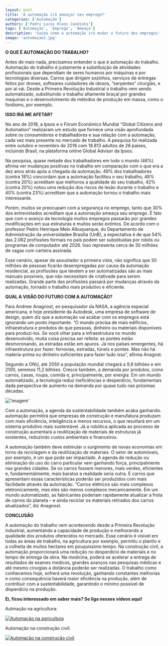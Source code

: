 ```yaml
---
layout: post
title: 'A automação irá ameaçar seu emprego?'
categories: ['Automação']
authors: ['Pedro Lucas Kloos Candioto']
tags: ['Automação', 'Emprego', 'Ameaça']
description: 'Saiba como a automação irá mudar o futuro dos empregos'
image: 'automaçao1.jpg'
---
```


**O QUE É AUTOMAÇÃO DO TRABALHO?**

Antes de mais nada, precisamos entender o que é automação do trabalho. Automação do trabalho é justamente a substituição de atividades profissionais que dependiam de seres humanos por máquinas e por tecnologias diversas. Carros que dirigem sozinhos, serviços de entregas feitos por drones, softwares cuidadores de idosos, “serpentes” cirurgiãs, e por aí vai. Desde a Primeira Revolução Industrial o trabalho vem sendo automatizado, substituindo o trabalho altamente braçal por grandes maquinas e o desenvolvimento de métodos de produção em massa, como o fordismo, por exemplo.

**ISSO IRÁ ME AFETAR?**

No ano de 2018, a Ipsos e o Fórum Econômico Mundial “Global Citizens and Automation” realizaram um estudo que fornece uma visão aprofundada sobre os consumidores e trabalhadores e sua relação com a automação, cada vez mais presente no mercado de trabalho. A pesquisa foi realizada entre outubro e novembro de 2018 com 18.813 adultos de 26 países, incluindo Brasil, na plataforma online Global Advisor da Ipsos.

Na pesquisa, quase metade dos trabalhadores em todo o mundo (46%) afirma ver mudanças positivas no trabalho em comparação com o que era a dez anos atrás após a chegada da automação. 49% dos trabalhadores (contra 18%) concordam que a automação facilitou o seu trabalho, 46% (contra 20%) acreditam que melhorou a qualidade do seu trabalho, 42% (contra 20%) notou uma redução dos riscos de lesão durante o trabalho e 40% (contra 23%) acreditam que a automação tornou o trabalho mais interessante.

Porém, muitos se preocupam com a segurança no emprego, tanto que 30% dos entrevistados acreditam que a automação ameaça seu emprego. É fato que com o avanço da tecnologia muitos empregos passarão por grandes modificações em sua estruturas e muitos serão extintos. De acordo com o professor Pedro Henrique Melo Albuquerque, do Departamento de Administração da universidadee Brasília (UnB), a expectativa é de que 54% das 2.062 profissões formais no país podem ser substituídas por robôs ou programas de computador até 2026. Isso representa cerca de 30 milhões de vagas com carteira assinada.

Esse cenário, apesar de assustador a primeira vista, não significa que 30 milhões de pessoas ficarão desempregadas por causa da automação residencial, as profissões que tendem a ser automatizadas são as mais manuais possíveis, que não necessitam de criativade para serem realizadas. Grande parte das profissões passará por mudanças através da automação, tornado o trabalho mais produtivo e eficiente.

**QUAL A VISÃO DO FUTURO COM A AUTOMAÇÃO?**

Para Andrew Anagnost, ex-pesquisador da NASA, a agência espacial americana, e hoje presidente da Autodesk, uma empresa de software de design, quem diz que a automação vai acabar com os empregos está ignorando um ponto importante. “O mundo precisa de mais edifícios, infraestrutura e produtos do que pessoas, dinheiro ou materiais disponíveis para produzi-los. Se você olhar para a infraestrutura no mundo desenvolvido, muita coisa precisa ser refeita: as pontes estão desmoronando, as estradas estão em apuros. Já nos países emergentes, há infraestrutura por fazer: ferrovias, estradas, túneis e pontes. Mas não há matéria-prima ou dinheiro suficientes para fazer tudo isso”, afirma Anagost.

Segundo a ONU, até 2050 a população mundial chegará a 9,8 bilhões e em 2100, seremos 11,2 bilhões. Cresce também, a demanda por produtos, como carros, casas, roupa, comida e, principalmente, por energia. Em um mundo automatizado, a tecnologia reduz ineficiências e desperdício, fundamentais dada perspectiva de aumento na demanda por quase tudo nas próximas décadas.

!['imagem'](/42/images/post/cidadeverde.jpg)

Com a automação, a agenda da sustentabilidade também acaba ganhando. automação permitirá que empresas de construção e manufatura produzam com mais eficiência, inteligência e menos recursos, o que resultará em um sistema produtivo mais sustentável. Já a robótica aplicada ao processo de construção aumentará a reutilização de materiais de estruturas já existentes, reduzindo custos ambientais e financeiros.

A automação também deve estimular o surgimento de novas economias em torno da reciclagem e da reutilização de materiais. O setor de automóveis, por exemplo, é um que pode ser impactado. A agenda de redução ou eliminação do uso do carro particular vem ganhando força, principalmente nas grandes cidades. Se os carros fossem menores, mais verdes, eficientes e, fundamentalmente, mais baratos a realidade seria outra. E carros que apresentam essas características poderão ser produzidos com mais facilidade através da automação. “Carros elétricos são mais complexos eletronicamente, mas eles são menos complexos mecanicamente. Em um mundo automatizado, as fabricantes poderiam rapidamente atualizar a frota de carros do planeta – e ainda reciclar os materiais retirados dos carros atualizados”, diz Anagnost.

**CONCLUSÃO**

A automação do trabalho vem acontecendo desde a Primeira Revolução industrial, aumentando a capacidade de produção e melhorando a qualidade dos produtos oferecidos no mercado. Esse cenário é visivel em todas as áreas de trabalho, na agricultura por exemplo, permitiu o plantio e a colheita de muitos hectares em pouquíssimo tempo. Na construção civil, a automação proporcionará uma redução no desperdício de materiais e no tempo de entrega da obra. Na medicina, poderá se acelerar a entrega de resultados de exames medicos, grandes avanços nas pesquisas médicas e até mesmo cirurgias a distância poderão ser realizadas. O trabalho como conhecemos hoje, sofrerá uma revolução, ganhando constantes melhorias e como consequência haverá maior eficiência na produção, além de contribuir com a sustentabilidade, garantindo o mínimo possível de disperdício na produção.


**Ei, ficou interessado em saber mais? Se liga nesses vídeos aqui!**

Autmação na agricultura:

[![Automação na agricultura](http://img.youtube.com/vi/FdX4wDMqcLA/0.jpg)](http://www.youtube.com/watch?v=FdX4wDMqcLA)

Automação na construção civil:

[![Automação na construção civil](http://img.youtube.com/vi/JwiecFx-i50/0.jpg)](http://www.youtube.com/watch?v=JwiecFx-i50)

